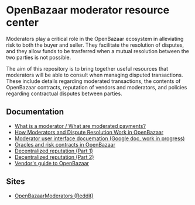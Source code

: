 # OpenBazaar moderator resource center

Moderators play a critical role in the OpenBazaar ecosystem in alleviating risk to both the buyer and seller. They facilitate the resolution of disputes, and they allow funds to be trasferred when a mutual resolution between the two parties is not possible.

The aim of this repository is to bring together useful resources that moderators will be able to consult when managing disputed transactions. These include details regarding moderated transactions, the contents of OpenBazaar contracts, reputation of vendors and moderators, and policies regarding contractual disputes between parties.

## Documentation

* [What is a moderator / What are moderated payments?](https://openbazaar.zendesk.com/hc/en-us/articles/207548366)
* [How Moderators and Dispute Resolution Work in OpenBazaar](https://blog.openbazaar.org/how-moderators-and-dispute-resolution-work-in-openbazaar/)
* [Moderator user interface docuemation (Google doc, work in progress)](https://docs.google.com/document/d/1q0upXpVXAgeIkvu_fDiyjVBbC18TBcpGwxoDVBnBJQE/edit?pref=2&pli=1)
* [Oracles and risk contracts in OpenBazaar](https://blog.openbazaar.org/oracles-and-risk-contracts-in-openbazaar/)
* [Decentralized reputation (Part 1)](https://blog.openbazaar.org/decentralized-reputation-in-openbazaar/)
* [Decentralized reputation (Part 2)](https://blog.openbazaar.org/decentralized-reputation-part-2/)
* [Vendor's guide to OpenBazaar](https://blog.openbazaar.org/vendors-guide-to-openbazaar/)

## Sites

* [OpenBazaarModerators (Reddit)](https://www.reddit.com/r/OpenBazaarModerators/)
